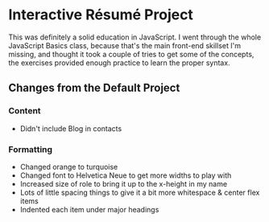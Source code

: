 # Interactive Résumé Project
This was definitely a solid education in JavaScript. I went through the whole JavaScript Basics class, because that's the main front-end skillset I'm missing, and thought it took a couple of tries to get some of the concepts, the exercises provided enough practice to learn the proper syntax.

## Changes from the Default Project
### Content
* Didn't include Blog in contacts

### Formatting
* Changed orange to turquoise
* Changed font to Helvetica Neue to get more widths to play with
* Increased size of role to bring it up to the x-height in my name
* Lots of little spacing things to give it a bit more whitespace & center flex items
* Indented each item under major headings